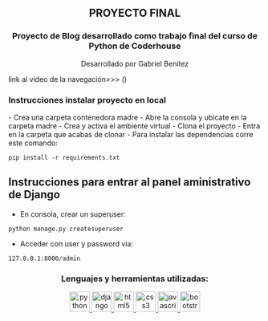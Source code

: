 <h2 align="center">PROYECTO FINAL</h2>
<h3 align="center">Proyecto de Blog desarrollado como trabajo final del curso de Python de Coderhouse</h3>

<p align="center">
Desarrollado por Gabriel Benitez

link al video de la navegación>>> ()

</p>

<h3>Instrucciones instalar proyecto en local</h3>
<p>
- Crea una carpeta contenedora madre
- Abre la consola y ubicate en la carpeta madre
- Crea y activa el ambiente virtual
- Clona el proyecto
- Entra en la carpeta que acabas de clonar
- Para instalar las dependencias corre este comando:
</p>

```
pip install -r requirements.txt
```

## Instrucciones para entrar al panel aministrativo de Django

- En consola, crear un superuser:

```
python manage.py createsuperuser
```

- Acceder con user y password via:

```
127.0.0.1:8000/admin
```

<h3 align="center">Lenguajes y herramientas utilizadas:</h3>
 <p align="center">
 <a href="https://www.python.org/doc/" target="_blank" rel="noreferrer">
<img src="https://cdn3.iconfinder.com/data/icons/logos-and-brands-adobe/512/267_Python-512.png" alt="python" width="40" height="40"/> </a>
 <a href="https://www.djangoproject.com/" target="_blank" rel="noreferrer">
<img src="https://uxwing.com/wp-content/themes/uxwing/download/brands-and-social-media/django-icon.png" alt="django" width="40" height="40"/> </a>
 <a href="https://www.w3.org/html/" target="_blank" rel="noreferrer">
<img src="https://i.ibb.co/M7WkcDY/HTML.png" alt="html5" width="40" height="40"/> </a>
<a href="https://www.w3schools.com/css/" target="_blank" rel="noreferrer">
<img src="https://i.ibb.co/1znfnp9/CSS.png" alt="css3" width="40" height="40"/> </a>
<a href="https://developer.mozilla.org/en-US/docs/Web/JavaScript" target="_blank" rel="noreferrer">
<img src="https://i.ibb.co/K5rTsj2/JS.png" alt="javascript" width="40" height="40"/> </a>
<a href="https://getbootstrap.com/docs/5.1/getting-started/introduction/" target="_blank" rel="noreferrer">
<img src="https://brandlogos.net/wp-content/uploads/2021/09/bootstrap-logo.png" alt="bootstrap" width="40" height="40"/> </a>
 </p>
